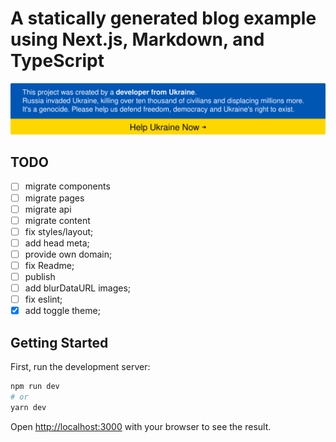 # A statically generated blog example using Next.js, Markdown, and TypeScript

[![Stand With Ukraine](https://raw.githubusercontent.com/vshymanskyy/StandWithUkraine/main/banner-direct-single.svg)](https://stand-with-ukraine.pp.ua)

## TODO

- [ ] migrate components
- [ ] migrate pages
- [ ] migrate api
- [ ] migrate content
- [ ] fix styles/layout;
- [ ] add head meta;
- [ ] provide own domain;
- [ ] fix Readme;
- [ ] publish
- [ ] add blurDataURL images;
- [ ] fix eslint;
- [x] add toggle theme;

## Getting Started

First, run the development server:

```bash
npm run dev
# or
yarn dev
```

Open [http://localhost:3000](http://localhost:3000) with your browser to see the result.
